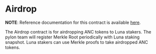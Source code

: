 # Airdrop

**NOTE**: Reference documentation for this contract is available [here](https://app.gitbook.com/@anchor-protocol/s/anchor-2/smart-contracts/anchor-token/airdrop).

The Airdrop contract is for airdropping ANC tokens to Luna stakers.
The pylon team will register Merkle Root periodically with Luna staking
snapshot. Luna stakers can use Merkle proofs to take airdropped ANC tokens.

